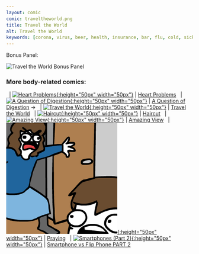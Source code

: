 ```yaml
---
layout: comic
comic: traveltheworld.png
title: Travel the World
alt: Travel the World
keywords: [corona, virus, beer, health, insurance, bar, flu, cold, sick, world, pandemic, epidemic, symptoms, incubation, contagious, comic]
---
```


Bonus Panel:

![Travel the World Bonus Panel](/images/traveltheworld_bonus.png)





### More body-related comics:

&nbsp; | [![Heart Problems](/thumbs/heartproblems.png){:height="50px" width="50px"}](https://lolnein.com/2019/06/05/heartproblems/) | [Heart Problems](https://lolnein.com/2019/06/05/heartproblems/)
&nbsp; | [![A Question of Digestion](/thumbs/aquestionofdigestion.png){:height="50px" width="50px"}](https://lolnein.com/2019/09/10/aquestionofdigestion/) | [A Question of Digestion](https://lolnein.com/2019/09/10/aquestionofdigestion/)
&rarr; &nbsp; | [![Travel the World](/thumbs/traveltheworld.png){:height="50px" width="50px"}](https://lolnein.com/2020/02/03/traveltheworld/) | [Travel the World](https://lolnein.com/2020/02/03/traveltheworld/)
&nbsp; | [![Haircut](/thumbs/haircut.png){:height="50px" width="50px"}](https://lolnein.com/2020/02/19/haircut/) | [Haircut](https://lolnein.com/2020/02/19/haircut/)
&nbsp; | [![Amazing View](/thumbs/amazingview.png){:height="50px" width="50px"}](https://lolnein.com/2020/02/20/amazingview/) | [Amazing View](https://lolnein.com/2020/02/20/amazingview/)
&nbsp; | [![Praying](/thumbs/praying.png){:height="50px" width="50px"}](https://lolnein.com/2020/04/04/praying/) | [Praying](https://lolnein.com/2020/04/04/praying/)
&nbsp; | [![Smartphones (Part 2)](/thumbs/smartphones2.png){:height="50px" width="50px"}](https://lolnein.com/2014/10/01/smartphones2/) | [Smartphone vs Flip Phone PART 2](http://lolnein.com/2014/10/01/smartphones2/)